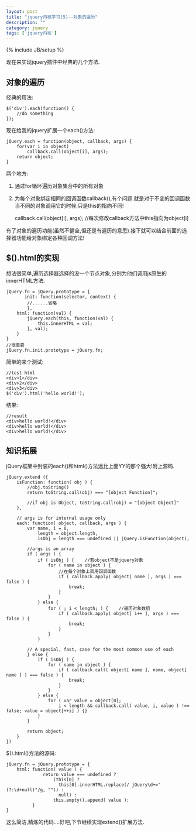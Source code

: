 ```yaml
---
layout: post
title: "jquery内核学习(5)--对象的遍历"
description: ""
category: jquery
tags: ['jquery内核']
---
```

{% include JB/setup %}

现在来实现jquery插件中经典的几个方法.

## 对象的遍历

经典的用法:

    $('div').each(function() {
        //do something
    });

现在给我的jquery扩展一个each()方法:

    jQuery.each = function(object, callback, args) {
        for(var i in object)
            callback.call(object[i], args);
        return object;
    }

两个地方:

1. 通过for循环遍历对象集合中的所有对象

2. 为每个对象绑定相同的回调函数callback(),有个问题.就是对于不变的回调函数当不同的对象调用它的时候.只是this的指向不同!

    callback.call(object[i], args);    //每次修改callback方法中this指向为object[i]

有了对象的遍历功能(虽然不健全,但还是有遍历的意思).接下就可以结合前面的选择器功能给对象绑定各种回调方法!

## $().html的实现

想法很简单,遍历选择器选择的没一个节点对象,分别为他们调用js原生的innerHTML方法.

    jQuery.fn = jQuery.prototype = {
           init: function(selector, context) {
            //......省略
            },
        html: function(val) {
            jQuery.each(this, function(val) {
                this.innerHTML = val;
            }, val);
        }
    }
    //很重要
    jQuery.fn.init.prototype = jQuery.fn;

简单的来个测试:

    //test html
    <div>1</div>
    <div>2</div>
    <div>3</div>
    $('div').html('hello world!');

结果:

    //result
    <div>hello world!</div>
    <div>hello world!</div>
    <div>hello world!</div>

## 知识拓展

jQuery框架中封装的each()和html()方法远比上面YY的那个强大!附上源码. 

    jQuery.extend ({
        isFunction: function( obj ) {
            //obj.toString()
            return toString.call(obj) === "[object Function]";

            //if obj is Object, toString.call(obj) = "[object Object]"
        },

        // args is for internal usage only
        each: function( object, callback, args ) {
            var name, i = 0,
                length = object.length,
                isObj = length === undefined || jQuery.isFunction(object);

            //args is an array
            if ( args ) {
                if ( isObj ) {    //若object不是jquery对象
                    for ( name in object ) {
                        //在每个对象上调用回调函数
                        if ( callback.apply( object[ name ], args ) === false ) {
                            break;
                        }
                    }
                } else {    
                    for ( ; i < length; ) {    //遍历对象数组
                        if ( callback.apply( object[ i++ ], args ) === false ) {
                            break;
                        }
                    }
                }

            // A special, fast, case for the most common use of each
            } else {
                if ( isObj ) {
                    for ( name in object ) {
                        if ( callback.call( object[ name ], name, object[ name ] ) === false ) {
                            break;
                        }
                    }
                } else {
                    for ( var value = object[0];
                        i < length && callback.call( value, i, value ) !== false; value = object[++i] ) {}
                }
            }

            return object;
        }
    })

$().html()方法的源码:

    jQuery.fn = jQuery.prototype = {
        html: function( value ) {
                  return value === undefined ?
                      (this[0] ?
                        this[0].innerHTML.replace(/ jQuery\d+="(?:\d+null)"/g, "")) :
                        null) :
                      this.empty().append( value );
              }
    }

这么简洁,精炼的代码....好吧,下节继续实现extend()扩展方法.
